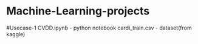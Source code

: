 # Machine-Learning-projects

#Usecase-1
CVDD.ipynb - python notebook
cardi_train.csv - dataset(from kaggle)
